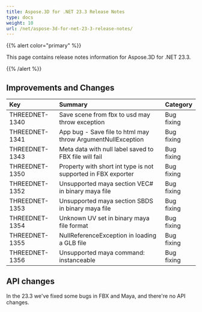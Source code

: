 ```yaml
---
title: Aspose.3D for .NET 23.3 Release Notes
type: docs
weight: 10
url: /net/aspose-3d-for-net-23-3-release-notes/
---
```


{{% alert color="primary" %}}

This page contains release notes information for Aspose.3D for .NET 23.3.

{{% /alert %}}
## **Improvements and Changes**

|**Key**|**Summary**|**Category**|
| :- | :- | :- |
| THREEDNET-1340 | Save scene from fbx to usd may throw exception | Bug fixing |
| THREEDNET-1341 | App bug - Save file to html may throw ArgumentNullException | Bug fixing |
| THREEDNET-1343 | Meta data with null label saved to FBX file will fail | Bug fixing |
| THREEDNET-1350 | Property with short int type is not supported in FBX exporter | Bug fixing |
| THREEDNET-1352 | Unsupported maya section VEC# in binary maya file | Bug fixing |
| THREEDNET-1353 | Unsupported maya section SBDS  in binary maya file | Bug fixing |
| THREEDNET-1354 | Unknown UV set in binary maya file format | Bug fixing |
| THREEDNET-1355 | NullReferenceException in loading a GLB file | Bug fixing |
| THREEDNET-1356 | Unsupported maya command: instanceable | Bug fixing |


## API changes ##

In the 23.3 we've fixed some bugs in FBX and Maya, and there're no API changes.
